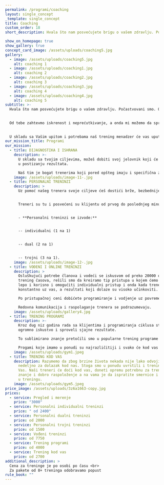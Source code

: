 ```yaml
---
permalink: /programi/coaching
layout: single_concept
_template: single_concept
title: Coaching
custom_order: 18
short_description: Hvala što nam posvećujete brigu o vašem zdravlju. Počastvovani smo. Opravdaćemo vasa očekivanja. Baš zbog toga razvili smo sistem kroz koji prolaze naši klijenti i u tom sistemu početna dijagnostika i merenja su kamen temeljac dobrog budućeg rada i rezultata. Od tebe zahtevmo iskrenost i neprećutkivanje, a onda mi možemo da sprovedemo detaljnu analizu i istu tumačimo. U skladu sa Vašim upitom i potrebama naš trening menadzer će vas uputiti na trenera koji će vas na najbolji način voditi do ciljeva i bićete ponosni na ostvarene rezultate.

show_on_homepage: true
show_gallery: true
concept_card_image: /assets/uploads/coaching5.jpg
gallery:
  - image: /assets/uploads/coaching5.jpg
    alt: coaching 1
  - image: /assets/uploads/coaching1.jpg
    alt: coaching 2
  - image: /assets/uploads/coaching2.jpg
    alt: coaching 3
  - image: /assets/uploads/coaching3.jpg
    alt: coaching 4
  - image: /assets/uploads/coaching4.jpg
    alt: coaching 5
subtitle: >-
  Hvala što nam posvećujete brigu o vašem zdravlju. Počastvovani smo. Opravdaćemo vasa očekivanja. Baš zbog toga razvili smo sistem kroz koji prolaze naši klijenti i u tom sistemu početna dijagnostika i merenja su kamen temeljac dobrog budućeg rada i rezultata. 
  
  
  Od tebe zahtevmo iskrenost i neprećutkivanje, a onda mi možemo da sprovedemo detaljnu analizu i istu tumačimo. 
  
  
  U skladu sa Vašim upitom i potrebama naš trening menadzer će vas uputiti na trenera koji će vas na najbolji način voditi do ciljeva i bićete ponosni na ostvarene rezultate.
our_mission_title: Programi
our_mission:
  - title: DIJAGNOSTIKA I ISHRANA
    description: >-
      U skladu sa tvojim ciljevima, možeš dobiti svoj jelovnik koji će ti pomoći
      u postizanju rezultata.

      Naš tim je bogat trenerima koji pored opšteg imaju i specifična znanja.
    image: /assets/uploads/image-11-.jpg
  - title: PERSONALNI TRENINZI
    description: >
      Uz pomoć našeg trenera svoje ciljeve ćeš dostići brže, bezbednije, efikasnije i uz maksimum benefita. 
      

      Treneri su tu i posvećeni su klijentu od prvog do poslednjeg minuta treninga, kao i prilokom planiranja i kreiranja trening programa zarad što boljeg i celishodnijeg napredka. 
      

      - **Personalni treninzi se izvode:**
      

      -- individualni (1 na 1) 
      

      -- dual (2 na 1) 
      

      -- trojni (3 na 1).
    image: /assets/uploads/image-12-.jpg
  - title: VOĐENI I ONLINE TRENINZI
    description: >
      Osluškujući potrebe članova i vodeći se iskusvom od preko 20000 odrađenih
      trening časova, rešili smo da kreiramo tip pristupa u kojem ćemo spojiti
      lepo i korisno i omogućiti individualni pristup i onda kada trener nije
      konstantno uz vas, a rezultati koji dolaze su visoko učinkoviti.

      Po pristupačnoj ceni dobićete programiranje i vodjenje uz povremeni nadzor. 

      Redovna komunikacija i raspolaganje trenera se podrazumevaju.
    image: /assets/uploads/gallery4.jpg
  - title: TRENING PROGRAMI
    description: >-
      Kroz dug niz godina rada sa klijentima i programiranja ciklusa stekli smo
      ogromno iskustvo i sproveli sjajne rezultate.

      To sublimirano znanje pretočili smo u popularne trening programe koje možeš kupiti i raditi po njima, kod nas ili pak negde drugde.

      Progami koje imamo u ponudi su najrazličitiji i svako će kod vas pronaći ono što odgovara ličnim željama i potrebama.
    image: /assets/uploads/gym1.jpeg
  - title: TRENING KOD VAS
    description: Razumemo da zbog brzine života nekada nije lako odvojiti par sati
      nedeljno za dolazak kod nas. Stoga smo u ponudu uvrstili i trening kod
      Vas. Naši treneri će doći kod vas, doneti opremu potrebnu za trening,
      znanje i dobro raspoloženje a na vama je da ispratite smernice i istrajete
      u treningu.
    image: /assets/uploads/gym5.jpeg
price_image: /assets/uploads/3z6a1663-copy.jpg
prices:
  - service: Pregled i merenje
    price: "3000"
  - service: Personalni individualni treninzi
    price: " od 2400"
  - service: Personalni dualni treninzi
    price: od 2000
  - service: Personalni trojni treninzi
    price: od 1500
  - service: Vođeni treninzi
    price: od 7750
  - service: Trening programi
    price: od 4000
  - service: Trening kod vas
    price: od 2700
additional_description: >
  Cena za treninge je po osobi po času <br>
  Za pakete od 8+ treninga odobravamo popust
rule_book: ""
---
```

